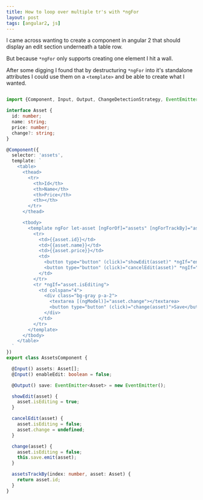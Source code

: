 ```yaml
---
title: How to loop over multiple tr's with *ngFor
layout: post
tags: [angular2, js]
---
```


I came across wanting to create a component in angular 2 that should display an edit section underneath a table row.

But because `*ngFor` only supports creating one element I hit a wall.

After some digging I found that by destructuring `*ngFor` into it's standalone attributes I could use them on a `<template>` and be able to create what I wanted.

```ts

import {Component, Input, Output, ChangeDetectionStrategy, EventEmitter} from 'angular2/core';

interface Asset {
  id: number;
  name: string;
  price: number;
  change?: string;
}

@Component({
  selector: 'assets',
  template: `
    <table>
      <thead>
        <tr>
          <th>Id</th>
          <th>Name</th>
          <th>Price</th>
          <th></th>
        </tr>
      </thead>

      <tbody>
        <template ngFor let-asset [ngForOf]="assets" [ngForTrackBy]="assetTrackBy">
          <tr>
            <td>{{asset.id}}</td>
            <td>{{asset.name}}</td>
            <td>{{asset.price}}</td>
            <td>
              <button type="button" (click)="showEdit(asset)" *ngIf="enableEdit && !asset.isEditing">Edit</button>
              <button type="button" (click)="cancelEdit(asset)" *ngIf="asset.isEditing">Cancel</button>
            </td>
          </tr>
          <tr *ngIf="asset.isEditing">
            <td colspan="4">
              <div class="bg-gray p-a-2">
                <textarea [(ngModel)]="asset.change"></textarea>
                <button type="button" (click)="change(asset)">Save</button>
              </div>
            </td>
          </tr>
        </template>
      </tbody>
    </table>
  `
})
export class AssetsComponent {

  @Input() assets: Asset[];
  @Input() enableEdit: boolean = false;

  @Output() save: EventEmitter<Asset> = new EventEmitter();

  showEdit(asset) {
    asset.isEditing = true;
  }

  cancelEdit(asset) {
    asset.isEditing = false;
    asset.change = undefined;
  }

  change(asset) {
    asset.isEditing = false;
    this.save.emit(asset);
  }

  assetsTrackBy(index: number, asset: Asset) {
    return asset.id;
  }
}


```
